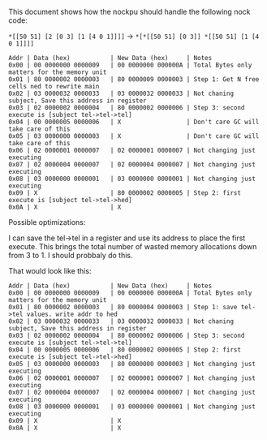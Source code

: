 
This document shows how the nockpu should handle the following nock code:

`*[[50 51] [2 [0 3] [1 [4 0 1]]]]` -> `*[*[[50 51] [0 3]] *[[50 51] [1 [4 0 1]]]]`

```
Addr | Data (hex)           | New Data (hex)     | Notes
0x00 | 00 0000000 0000009   | 00 0000000 000000A | Total Bytes only matters for the memory unit
0x01 | 80 0000002 0000003   | 80 0000009 0000003 | Step 1: Get N free cells ned to rewrite main
0x02 | 03 0000032 0000033   | 03 0000032 0000033 | Not chaning subject, Save this address in register
0x03 | 02 0000002 0000004   | 80 0000002 0000006 | Step 3: second execute is [subject tel->tel->tel]
0x04 | 00 0000005 0000006   | X                  | Don't care GC will take care of this
0x05 | 03 0000000 0000003   | X                  | Don't care GC will take care of this
0x06 | 02 0000001 0000007   | 02 0000001 0000007 | Not changing just executing 
0x07 | 02 0000004 0000007   | 02 0000004 0000007 | Not changing just executing
0x08 | 03 0000000 0000001   | 03 0000000 0000001 | Not changing just executing
0x09 | X                    | 80 0000002 0000005 | Step 2: first execute is [subject tel->tel->hed]
0x0A | X                    | X
```

Possible optimizations:

I can save the tel->tel in a register and use its address to place the first execute. This brings the total number of wasted memory allocations down from 3 to 1. I should probbaly do this. 

That would look like this:

```
Addr | Data (hex)           | New Data (hex)     | Notes
0x00 | 00 0000000 0000009   | 00 0000000 000000A | Total Bytes only matters for the memory unit
0x01 | 80 0000002 0000003   | 80 0000004 0000003 | Step 1: save tel->tel values. write addr to hed
0x02 | 03 0000032 0000033   | 03 0000032 0000033 | Not chaning subject, Save this address in register
0x03 | 02 0000002 0000004   | 80 0000002 0000006 | Step 3: second execute is [subject tel->tel->tel]
0x04 | 00 0000005 0000006   | 80 0000002 0000005 | Step 2: first execute is [subject tel->tel->hed]
0x05 | 03 0000000 0000003   | 80 0000000 0000003 | Not changing just executing
0x06 | 02 0000001 0000007   | 02 0000001 0000007 | Not changing just executing 
0x07 | 02 0000004 0000007   | 02 0000004 0000007 | Not changing just executing
0x08 | 03 0000000 0000001   | 03 0000000 0000001 | Not changing just executing
0x09 | X                    | X
0x0A | X                    | X
```

